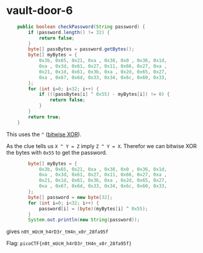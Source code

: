 # vault-door-6
```java
    public boolean checkPassword(String password) {
        if (password.length() != 32) {
            return false;
        }
        byte[] passBytes = password.getBytes();
        byte[] myBytes = {
            0x3b, 0x65, 0x21, 0xa , 0x38, 0x0 , 0x36, 0x1d,
            0xa , 0x3d, 0x61, 0x27, 0x11, 0x66, 0x27, 0xa ,
            0x21, 0x1d, 0x61, 0x3b, 0xa , 0x2d, 0x65, 0x27,
            0xa , 0x67, 0x6d, 0x33, 0x34, 0x6c, 0x60, 0x33,
        };
        for (int i=0; i<32; i++) {
            if (((passBytes[i] ^ 0x55) - myBytes[i]) != 0) {
                return false;
            }
        }
        return true;
    }
```
This uses the `^` ([bitwise XOR](https://www.geeksforgeeks.org/bitwise-operators-in-java/)).

As the clue tells us `X ^ Y = Z` imply `Z ^ Y = X`. Therefor we can bitwise XOR the bytes with `0x55` to get the password.

```java
        byte[] myBytes = {
            0x3b, 0x65, 0x21, 0xa , 0x38, 0x0 , 0x36, 0x1d,
            0xa , 0x3d, 0x61, 0x27, 0x11, 0x66, 0x27, 0xa ,
            0x21, 0x1d, 0x61, 0x3b, 0xa , 0x2d, 0x65, 0x27,
            0xa , 0x67, 0x6d, 0x33, 0x34, 0x6c, 0x60, 0x33,
        };
        byte[] password = new byte[32];
        for (int i=0; i<32; i++) {
            password[i] = (byte)(myBytes[i] ^ 0x55);
        }
        System.out.println(new String(password));
```
gives `n0t_mUcH_h4rD3r_tH4n_x0r_28fa95f`

Flag: `picoCTF{n0t_mUcH_h4rD3r_tH4n_x0r_28fa95f}`